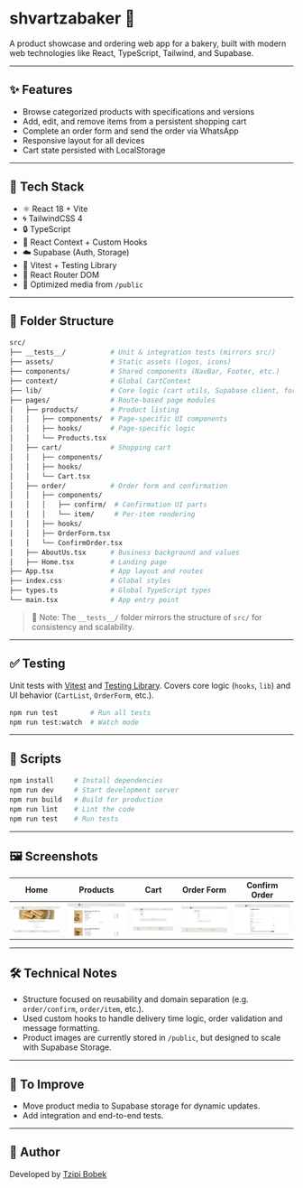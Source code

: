 # shvartzabaker 🥯

A product showcase and ordering web app for a bakery, built with modern web technologies like React, TypeScript, Tailwind, and Supabase.

---

## ✨ Features

- Browse categorized products with specifications and versions
- Add, edit, and remove items from a persistent shopping cart
- Complete an order form and send the order via WhatsApp
- Responsive layout for all devices
- Cart state persisted with LocalStorage

---

## 🧱 Tech Stack

- ⚛️ React 18 + Vite
- 🌀 TailwindCSS 4
- 🔒 TypeScript
- 🧠 React Context + Custom Hooks
- ☁️ Supabase (Auth, Storage)
- 🧪 Vitest + Testing Library
- 🔄 React Router DOM
- 🎥 Optimized media from `/public`

---

## 📁 Folder Structure

``` bash
src/
├── __tests__/           # Unit & integration tests (mirrors src/)
├── assets/              # Static assets (logos, icons)
├── components/          # Shared components (NavBar, Footer, etc.)
├── context/             # Global CartContext
├── lib/                 # Core logic (cart utils, Supabase client, formatters)
├── pages/               # Route-based page modules
│   ├── products/        # Product listing
│   │   ├── components/  # Page-specific UI components
│   │   ├── hooks/       # Page-specific logic
│   │   └── Products.tsx
│   ├── cart/            # Shopping cart
│   │   ├── components/  
│   │   ├── hooks/       
│   │   └── Cart.tsx
│   ├── order/           # Order form and confirmation
│   │   ├── components/  
│   │   │   ├── confirm/  # Confirmation UI parts
│   │   │   └── item/     # Per-item rendering
│   │   ├── hooks/       
│   │   ├── OrderForm.tsx
│   │   └── ConfirmOrder.tsx
│   ├── AboutUs.tsx      # Business background and values
│   ├── Home.tsx         # Landing page
├── App.tsx              # App layout and routes
├── index.css            # Global styles
├── types.ts             # Global TypeScript types
└── main.tsx             # App entry point
```
> 🧪 Note: The `__tests__/` folder mirrors the structure of `src/` for consistency and scalability.

---

## ✅ Testing

Unit tests with [Vitest](https://vitest.dev/) and [Testing Library](https://testing-library.com/). Covers core logic (`hooks`, `lib`) and UI behavior (`CartList`, `OrderForm`, etc.).

```bash
npm run test        # Run all tests
npm run test:watch  # Watch mode
```

---

## 📜 Scripts

```bash
npm install     # Install dependencies
npm run dev     # Start development server
npm run build   # Build for production
npm run lint    # Lint the code
npm run test    # Run tests
```

---


## 🖼️ Screenshots

| Home | Products | Cart | Order Form | Confirm Order |
|------|----------|------|------------|----------------|
| ![](./screenshots/home.png) | ![](./screenshots/products.png) | ![](./screenshots/cart.png) | ![](./screenshots/form.png) | ![](./screenshots/confirm.png) |

---

## 🛠️ Technical Notes

- Structure focused on reusability and domain separation (e.g. `order/confirm`, `order/item`, etc.).
- Used custom hooks to handle delivery time logic, order validation and message formatting.
- Product images are currently stored in `/public`, but designed to scale with Supabase Storage.

---

## 🚧 To Improve

- Move product media to Supabase storage for dynamic updates.
- Add integration and end-to-end tests.

---

## 📇 Author

Developed by [Tzipi Bobek](https://github.com/tzipibobek)
